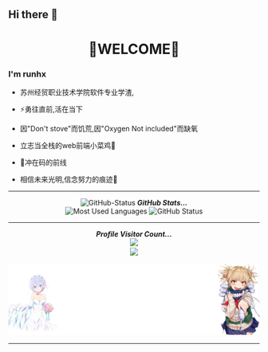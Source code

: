 ## Hi there 👋

<!--
**moreSunshine-hx/moreSunshine-hx** is a ✨ _special_ ✨ repository because its `README.md` (this file) appears on your GitHub profile.

Here are some ideas to get you started:

- 🔭 I’m currently working on ...
- 🌱 I’m currently learning ...
- 👯 I’m looking to collaborate on ...
- 🤔 I’m looking for help with ...
- 💬 Ask me about ...
- 📫 How to reach me: ...
- 😄 Pronouns: ...
- Fun fact: ...
  -->

<h1 align=center>🚀WELCOME🚀</h1>

### I'm runhx

* 苏州经贸职业技术学院软件专业学渣,

* ⚡勇往直前,活在当下

* 因"Don't stove"而饥荒,因"Oxygen Not included"而缺氧

* 立志当全栈的web前端小菜鸡🌱 

* 🦄冲在码的前线

* 相信未来光明,信念努力的痕迹💪




<hr>
<p align="center">
<img src="https://media.giphy.com/media/8UHRm5oY4k4FDxq5QG/giphy.gif" width="30px" alt="GitHub-Status"/>&nbsp;<i><b>GitHub Stats...</b></i><br>
<img src = "https://github-readme-stats.vercel.app/api/top-langs/?username=runhx&show_icons=true&layout=compact&theme=flag-india" alt="Most Used Languages">
<img src="https://github-readme-stats.vercel.app/api?username=runhx&count_private=true&show_icons=true&theme=flag-india" alt="GitHub Status"/>
</p>


<hr>
<p align="center"> 
  <i><b>Profile Visitor Count...</b></i><br>
  <img src="https://raw.githubusercontent.com/saadeghi/saadeghi/master/dino.gif" /><br>
  <img src="https://profile-counter.glitch.me/runhx/count.svg" />
</p>
</hr>

<div align=center>
    <img src="./picuture.png">
</div>







---

  
